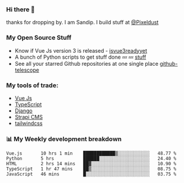 ### Hi there 👋

thanks for dropping by.
I am Sandip. I build stuff at [@Pixeldust](github.com/pixeldust-in/)

###  **My Open Source Stuff**

 - Know if Vue Js version 3 is released -  [isvue3readyyet](https://github.com/sandiprb/isvue3readyyet)
 - A bunch of Python scripts to get stuff done 💤 💤 [stuff](https://github.com/sandiprb/stuff)
 - See all your starred Github repositories at one single place [github-telescope](https://github.com/sandiprb/github-telescope)



###  **My tools of trade:**
 - [Vue Js](https://github.com/vuejs/vue/)
 - [TypeScript](https://github.com/microsoft/TypeScript)
 - [Django](github.com/django/django)
 - [Strapi CMS](github.com/strapi/strapi)
 - [tailwindcss](https://github.com/tailwindlabs/tailwindcss)


###  📊 **My Weekly development breakdown**
<!--START_SECTION:waka-->
```text
Vue.js       10 hrs 1 min    ████████████▒░░░░░░░░░░░░   48.77 % 
Python       5 hrs           ██████░░░░░░░░░░░░░░░░░░░   24.40 % 
HTML         2 hrs 14 mins   ██▓░░░░░░░░░░░░░░░░░░░░░░   10.90 % 
TypeScript   1 hr 47 mins    ██▒░░░░░░░░░░░░░░░░░░░░░░   08.75 % 
JavaScript   46 mins         █░░░░░░░░░░░░░░░░░░░░░░░░   03.75 % 
```
<!--END_SECTION:waka-->
